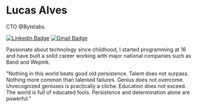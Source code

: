 # Lucas Alves

CTO @Bytelabs.

[![Linkedin Badge](https://img.shields.io/badge/-Lucas%20Alves-00875f?style=flat-square&logo=Linkedin&logoColor=white&link=https://www.linkedin.com/in/lucaseduardo-dev/)](https://www.linkedin.com/in/lucaseduardo-dev/) 
[![Gmail Badge](https://img.shields.io/badge/-lucasarinisio@hotmail.com-00875f?style=flat-square&logo=Gmail&logoColor=white&link=mailto:lucasarinisio@hotmail.com)](mailto:lucasarinisio@hotmail.com)

Passionate about technology since childhood, I started programming at 16 and have built a solid career working with major national companies such as Band and Wepink.

"Nothing in this world beats good old persistence. Talent does not surpass. Nothing more common than talented failures. Genius does not overcome. Unrecognized geniuses is practically a cliche. Education does not exceed. The world is full of educated fools. Persistence and determination alone are powerful."
